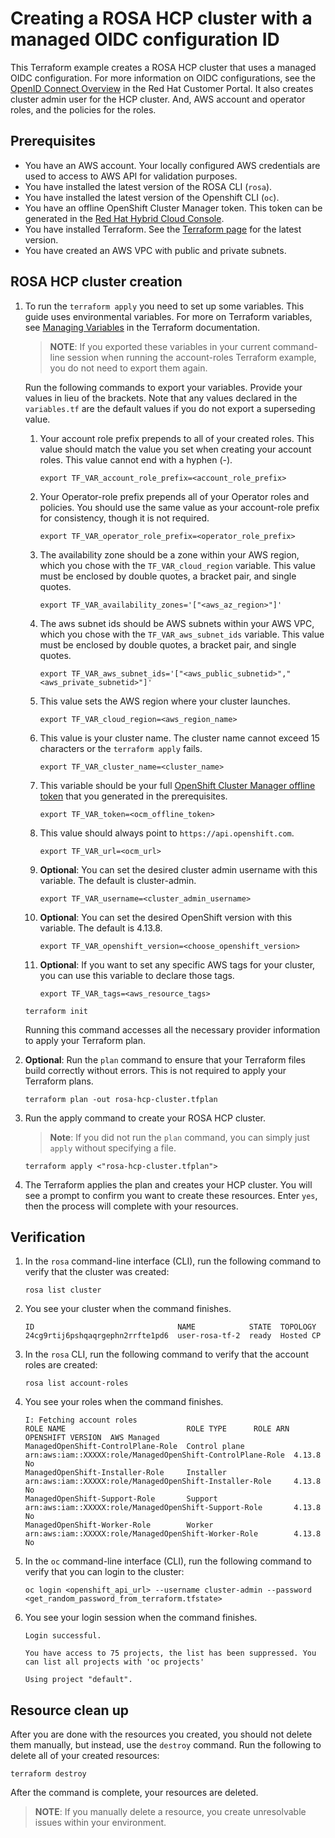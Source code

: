 # Creating a ROSA HCP cluster with a managed OIDC configuration ID

This Terraform example creates a ROSA HCP cluster that uses a managed OIDC configuration. For more information on OIDC configurations, see the [OpenID Connect Overview](https://access.redhat.com/documentation/en-us/red_hat_openshift_service_on_aws/4/html/introduction_to_rosa/rosa-oidc-overview) in the Red Hat Customer Portal. It also creates cluster admin user for the HCP cluster. And, AWS account and operator roles, and the policies for the roles.

## Prerequisites

* You have an AWS account. Your locally configured AWS credentials are used to access to AWS API for validation purposes.
* You have installed the latest version of the ROSA CLI (`rosa`).
* You have installed the latest version of the Openshift CLI (`oc`).
* You have an offline OpenShift Cluster Manager token. This token can be generated in the [Red Hat Hybrid Cloud Console](https://console.redhat.com/openshift/token).
* You have installed Terraform. See the [Terraform page](https://developer.hashicorp.com/terraform/downloads) for the latest version.
* You have created an AWS VPC with public and private subnets.

## ROSA HCP cluster creation

1. To run the `terraform apply` you need to set up some variables. This guide uses environmental variables. For more on Terraform variables, see [Managing Variables](https://developer.hashicorp.com/terraform/enterprise/workspaces/variables/managing-variables) in the Terraform documentation.

   > **NOTE**: If you exported these variables in your current command-line session when running the account-roles Terraform example, you do not need to export them again.

   Run the following commands to export your variables. Provide your values in lieu of the brackets. Note that any values declared in the `variables.tf` are the default values if you do not export a superseding value.
        
    1. Your account role prefix prepends to all of your created roles. This value should match the value you set when creating your account roles. This value cannot end with a hyphen (-).
        ```
        export TF_VAR_account_role_prefix=<account_role_prefix>
        ```
    1.  Your Operator-role prefix prepends all of your Operator roles and policies. You should use the same value as your account-role prefix for consistency, though it is not required.
        ```
        export TF_VAR_operator_role_prefix=<operator_role_prefix>
        ```
    1. The availability zone should be a zone within your AWS region, which you chose with the `TF_VAR_cloud_region` variable. This value must be enclosed by double quotes, a bracket pair, and single quotes.
        ```    
        export TF_VAR_availability_zones='["<aws_az_region>"]' 
        ```
    1. The aws subnet ids should be AWS subnets within your AWS VPC, which you chose with the `TF_VAR_aws_subnet_ids` variable. This value must be enclosed by double quotes, a bracket pair, and single quotes.
        ```
        export TF_VAR_aws_subnet_ids='["<aws_public_subnetid>","<aws_private_subnetid>"]'
    1. This value sets the AWS region where your cluster launches.
        ```
        export TF_VAR_cloud_region=<aws_region_name>
        ```
    1.  This value is your cluster name. The cluster name cannot exceed 15 characters or the `terraform apply` fails.  
        ```
        export TF_VAR_cluster_name=<cluster_name>
        ```
    1.  This variable should be your full [OpenShift Cluster Manager offline token](https://console.redhat.com/openshift/token) that you generated in the prerequisites.  
        ```
        export TF_VAR_token=<ocm_offline_token>
        ```
    1.  This value should always point to `https://api.openshift.com`.  
        ```
        export TF_VAR_url=<ocm_url>
        ```
    1.  **Optional**: You can set the desired cluster admin username with this variable. The default is cluster-admin.
        ```    
        export TF_VAR_username=<cluster_admin_username>
        ```
    1.  **Optional**: You can set the desired OpenShift version with this variable. The default is 4.13.8.
        ```
        export TF_VAR_openshift_version=<choose_openshift_version>
    1.  **Optional**: If you want to set any specific AWS tags for your cluster, you can use this variable to declare those tags.   
         ```
         export TF_VAR_tags=<aws_resource_tags>
         ```
   ````
   terraform init
   ````
   Running this command accesses all the necessary provider information to apply your Terraform plan.
1. **Optional**: Run the `plan` command to ensure that your Terraform files build correctly without errors. This is not required to apply your Terraform plans.
   ````
   terraform plan -out rosa-hcp-cluster.tfplan
   ````
1. Run the apply command to create your ROSA HCP cluster. 

   > **Note**: If you did not run the `plan` command, you can simply just `apply` without specifying a file.

    ````
    terraform apply <"rosa-hcp-cluster.tfplan">
    ````
1. The Terraform applies the plan and creates your HCP cluster. You will see a prompt to confirm you want to create these resources. Enter `yes`, then the process will complete with your resources.

## Verification

1. In the `rosa` command-line interface (CLI), run the following command to verify that the cluster was created:
    ````
    rosa list cluster
    ````
1. You see your cluster when the command finishes. 
    ````
    ID                                NAME            STATE  TOPOLOGY
    24cg9rtij6pshqaqrgephn2rrfte1pd6  user-rosa-tf-2  ready  Hosted CP

1. In the `rosa` CLI, run the following command to verify that the account roles are created:
    ````
    rosa list account-roles
    ````
1. You see your roles when the command finishes.
    ````
    I: Fetching account roles
    ROLE NAME                           ROLE TYPE      ROLE ARN                                                    OPENSHIFT VERSION  AWS Managed
    ManagedOpenShift-ControlPlane-Role  Control plane  arn:aws:iam::XXXXX:role/ManagedOpenShift-ControlPlane-Role  4.13.8             No
    ManagedOpenShift-Installer-Role     Installer      arn:aws:iam::XXXXX:role/ManagedOpenShift-Installer-Role     4.13.8             No
    ManagedOpenShift-Support-Role       Support        arn:aws:iam::XXXXX:role/ManagedOpenShift-Support-Role       4.13.8             No
    ManagedOpenShift-Worker-Role        Worker         arn:aws:iam::XXXXX:role/ManagedOpenShift-Worker-Role        4.13.8             No

1. In the `oc` command-line interface (CLI), run the following command to verify that you can login to the cluster:
    ````
    oc login <openshift_api_url> --username cluster-admin --password <get_random_password_from_terraform.tfstate>
    ````
1. You see your login session when the command finishes.
    ````
    Login successful.

    You have access to 75 projects, the list has been suppressed. You can list all projects with 'oc projects'

    Using project "default".

## Resource clean up

After you are done with the resources you created, you should not delete them manually, but instead, use the `destroy` command. Run the following to delete all of your created resources:
  
```
terraform destroy
```

After the command is complete, your resources are deleted.

> **NOTE**: If you manually delete a resource, you create unresolvable issues within your environment.
